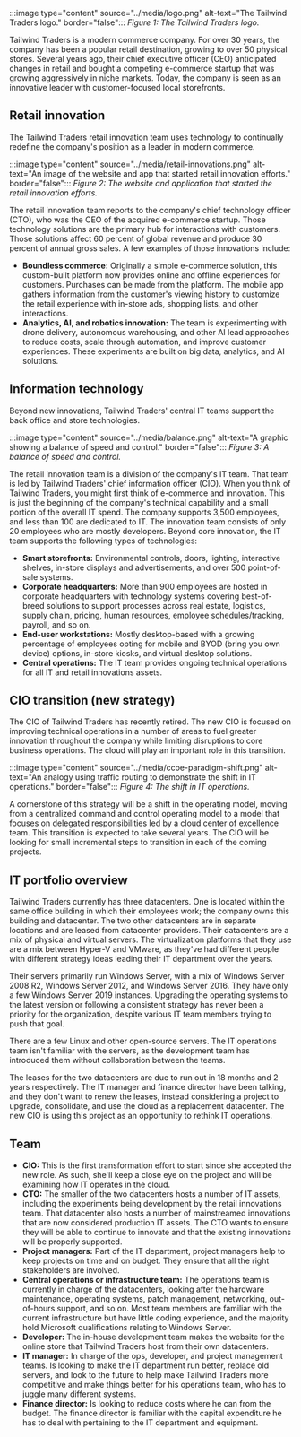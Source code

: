 :::image type="content" source="../media/logo.png" alt-text="The Tailwind Traders logo." border="false":::
*Figure 1: The Tailwind Traders logo.*

Tailwind Traders is a modern commerce company. For over 30 years, the company has been a popular retail destination, growing to over 50 physical stores. Several years ago, their chief executive officer (CEO) anticipated changes in retail and bought a competing e-commerce startup that was growing aggressively in niche markets. Today, the company is seen as an innovative leader with customer-focused local storefronts.

## Retail innovation

The Tailwind Traders retail innovation team uses technology to continually redefine the company's position as a leader in modern commerce.

:::image type="content" source="../media/retail-innovations.png" alt-text="An image of the website and app that started retail innovation efforts." border="false":::
*Figure 2: The website and application that started the retail innovation efforts.*

The retail innovation team reports to the company's chief technology officer (CTO), who was the CEO of the acquired e-commerce startup. Those technology solutions are the primary hub for interactions with customers. Those solutions affect 60 percent of global revenue and produce 30 percent of annual gross sales. A few examples of those innovations include:

- **Boundless commerce:** Originally a simple e-commerce solution, this custom-built platform now provides online and offline experiences for customers. Purchases can be made from the platform. The mobile app gathers information from the customer's viewing history to customize the retail experience with in-store ads, shopping lists, and other interactions.
- **Analytics, AI, and robotics innovation:** The team is experimenting with drone delivery, autonomous warehousing, and other AI lead approaches to reduce costs, scale through automation, and improve customer experiences. These experiments are built on big data, analytics, and AI solutions.

## Information technology

Beyond new innovations, Tailwind Traders' central IT teams support the back office and store technologies.

:::image type="content" source="../media/balance.png" alt-text="A graphic showing a balance of speed and control." border="false":::
*Figure 3: A balance of speed and control.*

The retail innovation team is a division of the company's IT team. That team is led by Tailwind Traders' chief information officer (CIO). When you think of Tailwind Traders, you might first think of e-commerce and innovation. This is just the beginning of the company's technical capability and a small portion of the overall IT spend. The company supports 3,500 employees, and less than 100 are dedicated to IT. The innovation team consists of only 20 employees who are mostly developers. Beyond core innovation, the IT team supports the following types of technologies:

- **Smart storefronts:** Environmental controls, doors, lighting, interactive shelves, in-store displays and advertisements, and over 500 point-of-sale systems.
- **Corporate headquarters:** More than 900 employees are hosted in corporate headquarters with technology systems covering best-of-breed solutions to support processes across real estate, logistics, supply chain, pricing, human resources, employee schedules/tracking, payroll, and so on.
- **End-user workstations:** Mostly desktop-based with a growing percentage of employees opting for mobile and BYOD (bring you own device) options, in-store kiosks, and virtual desktop solutions.
- **Central operations:** The IT team provides ongoing technical operations for all IT and retail innovations assets.

## CIO transition (new strategy)

The CIO of Tailwind Traders has recently retired. The new CIO is focused on improving technical operations in a number of areas to fuel greater innovation throughout the company while limiting disruptions to core business operations. The cloud will play an important role in this transition.

:::image type="content" source="../media/ccoe-paradigm-shift.png" alt-text="An analogy using traffic routing to demonstrate the shift in IT operations." border="false":::
*Figure 4: The shift in IT operations.*

A cornerstone of this strategy will be a shift in the operating model, moving from a centralized command and control operating model to a model that focuses on delegated responsibilities led by a cloud center of excellence team. This transition is expected to take several years. The CIO will be looking for small incremental steps to transition in each of the coming projects.

## IT portfolio overview

Tailwind Traders currently has three datacenters. One is located within the same office building in which their employees work; the company owns this building and datacenter. The two other datacenters are in separate locations and are leased from datacenter providers. Their datacenters are a mix of physical and virtual servers. The virtualization platforms that they use are a mix between Hyper-V and VMware, as they've had different people with different strategy ideas leading their IT department over the years.

Their servers primarily run Windows Server, with a mix of Windows Server 2008 R2, Windows Server 2012, and Windows Server 2016. They have only a few Windows Server 2019 instances. Upgrading the operating systems to the latest version or following a consistent strategy has never been a priority for the organization, despite various IT team members trying to push that goal.

There are a few Linux and other open-source servers. The IT operations team isn't familiar with the servers, as the development team has introduced them without collaboration between the teams.

The leases for the two datacenters are due to run out in 18 months and 2 years respectively. The IT manager and finance director have been talking, and they don't want to renew the leases, instead considering a project to upgrade, consolidate, and use the cloud as a replacement datacenter. The new CIO is using this project as an opportunity to rethink IT operations.

## Team

- **CIO:** This is the first transformation effort to start since she accepted the new role. As such, she'll keep a close eye on the project and will be examining how IT operates in the cloud.
- **CTO:** The smaller of the two datacenters hosts a number of IT assets, including the experiments being development by the retail innovations team. That datacenter also hosts a number of mainstreamed innovations that are now considered production IT assets. The CTO wants to ensure they will be able to continue to innovate and that the existing innovations will be properly supported.
- **Project managers:** Part of the IT department, project managers help to keep projects on time and on budget. They ensure that all the right stakeholders are involved.
- **Central operations or infrastructure team:** The operations team is currently in charge of the datacenters, looking after the hardware maintenance, operating systems, patch management, networking, out-of-hours support, and so on. Most team members are familiar with the current infrastructure but have little coding experience, and the majority hold Microsoft qualifications relating to Windows Server.
- **Developer:** The in-house development team makes the website for the online store that Tailwind Traders host from their own datacenters.
- **IT manager:** In charge of the ops, developer, and project management teams. Is looking to make the IT department run better, replace old servers, and look to the future to help make Tailwind Traders more competitive and make things better for his operations team, who has to juggle many different systems.
- **Finance director:** Is looking to reduce costs where he can from the budget. The finance director is familiar with the capital expenditure he has to deal with pertaining to the IT department and equipment.
